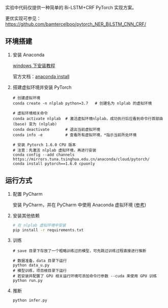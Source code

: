 实验中代码仅提供一种简单的 Bi-LSTM+CRF PyTorch 实现方案。

更优实现可参见：https://github.com/bamtercelboo/pytorch_NER_BiLSTM_CNN_CRF/

## 环境搭建

1. 安装 Anaconda

   <a href="https://zhuanlan.zhihu.com/p/75717350">windows 下安装教程</a>

   官方文档：<a href="https://docs.continuum.io/anaconda/install/">anaconda install</a>

2. 搭建虚拟环境并安装 PyTorch
    ```shell
    # 创建虚拟环境
    conda create -n nlplab python=3.7	# 创建名为 nlplab 的虚拟环境

    # 虚拟环境相关命令
    conda activate nlplab  # 激活虚拟环境nlplab，成功执行后应看到命令行首部由 (base) 变为 (nlplab)
    conda deactivate       # 退出当前虚拟环境
    conda info -e          # 查看所有虚拟环境，*指示当前所处环境

    # 安装 Pytorch 1.6.0 CPU 版本
    # 注意：先激活 nlplab 虚拟环境，再进行安装
    conda config --add channels https://mirrors.tuna.tsinghua.edu.cn/anaconda/cloud/pytorch/
    conda install pytorch==1.6.0 cpuonly
    ```
## 运行方式

1. 配置 PyCharm

   安装 PyCharm，并在 PyCharm 中使用 Anaconda 虚拟环境 (<a href="https://jingyan.baidu.com/article/f3e34a12e7b015f5eb653523.html">参考</a>)

2. 安装其他依赖

   ```sh
   # 在 nlplab 虚拟环境中安装
   pip install -r requirements.txt
   ```

3. 训练

   ```shell
   # save 目录下存放了一个粗略训练过的模型，可先跳过训练过程直接进行推断
   
   # 数据准备，data 目录下运行
   python data_u.py
   # 模型训练，项目根目录下运行
   # 若安装并配置了 GPU 相关运行环境可添加命令行参数 --cuda 来使用 GPU 训练
   python run.py
   ```

4. 推断

   ```shell
   python infer.py
   ```

   